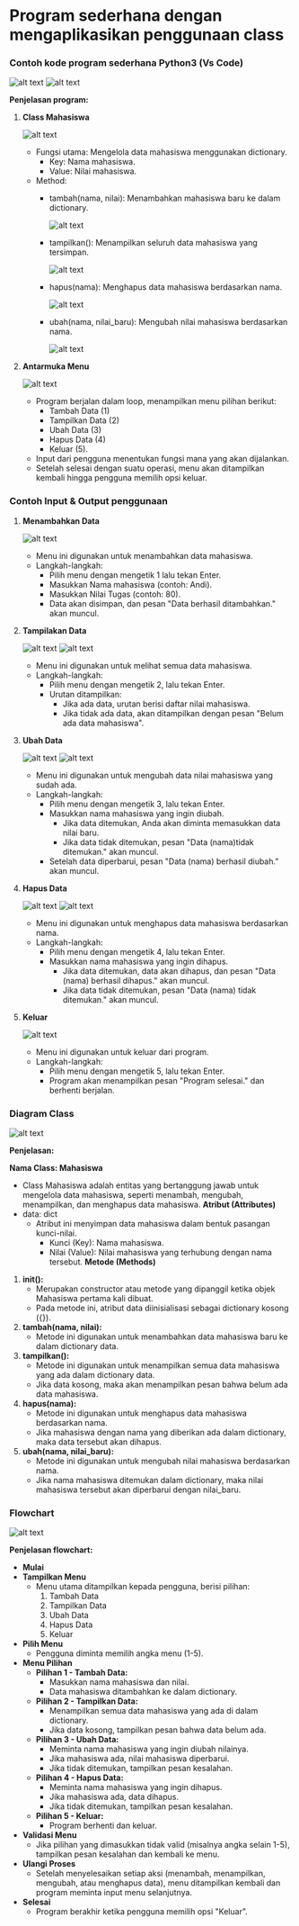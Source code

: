 # Program sederhana dengan mengaplikasikan penggunaan class

### Contoh kode program sederhana Python3 (Vs Code)
   
   ![alt text](image.png)
   ![alt text](image-1.png)

**Penjelasan program:**
1.	**Class Mahasiswa**

     ![alt text](image-2.png)

     * Fungsi utama: Mengelola data mahasiswa menggunakan dictionary.
         - Key: Nama mahasiswa.
         - Value: Nilai mahasiswa.
     * Method:
         - tambah(nama, nilai): Menambahkan mahasiswa baru ke dalam dictionary.

             ![alt text](image-3.png)

         - tampilkan(): Menampilkan seluruh data mahasiswa yang tersimpan.

             ![alt text](image-4.png)

         - hapus(nama): Menghapus data mahasiswa berdasarkan nama.

             ![alt text](image-5.png)

         - ubah(nama, nilai_baru): Mengubah nilai mahasiswa berdasarkan nama.

             ![alt text](image-6.png)

2.	**Antarmuka Menu**

     ![alt text](image-7.png)

     * Program berjalan dalam loop, menampilkan menu pilihan berikut:
         - Tambah Data (1)
         - Tampilkan Data (2)
         - Ubah Data (3)
         - Hapus Data (4)
         - Keluar (5).
     * Input dari pengguna menentukan fungsi mana yang akan dijalankan.
     * Setelah selesai dengan suatu operasi, menu akan ditampilkan kembali hingga pengguna memilih opsi keluar.

### Contoh Input & Output penggunaan
1.	**Menambahkan Data**

     ![alt text](image-8.png)

     * Menu ini digunakan untuk menambahkan data mahasiswa.
     * Langkah-langkah:
         - Pilih menu dengan mengetik 1 lalu tekan Enter.
         - Masukkan Nama mahasiswa (contoh: Andi).
         - Masukkan Nilai Tugas (contoh: 80).
         - Data akan disimpan, dan pesan "Data berhasil ditambahkan." akan muncul.
2.	**Tampilakan Data**

     ![alt text](image-9.png)
     ![alt text](image-10.png)

     * Menu ini digunakan untuk melihat semua data mahasiswa.
     * Langkah-langkah:
         - Pilih menu dengan mengetik 2, lalu tekan Enter.
         - Urutan ditampilkan:
             - Jika ada data, urutan berisi daftar nilai mahasiswa.
             - Jika tidak ada data, akan ditampilkan dengan pesan "Belum ada data mahasiswa".
3.	**Ubah Data**

     ![alt text](image-11.png)
     ![alt text](image-12.png)

     * Menu ini digunakan untuk mengubah data nilai mahasiswa yang sudah ada.
     * Langkah-langkah:
         - Pilih menu dengan mengetik 3, lalu tekan Enter.
         - Masukkan nama mahasiswa yang ingin diubah.
             - Jika data ditemukan, Anda akan diminta memasukkan data nilai baru.
             - Jika data tidak ditemukan, pesan "Data (nama)tidak ditemukan." akan muncul.
         - Setelah data diperbarui, pesan "Data (nama) berhasil diubah." akan muncul.
4.	**Hapus Data**

     ![alt text](image-13.png)
     ![alt text](image-14.png)

     * Menu ini digunakan untuk menghapus data mahasiswa berdasarkan nama.
     * Langkah-langkah:
         - Pilih menu dengan mengetik 4, lalu tekan Enter.
         - Masukkan nama mahasiswa yang ingin dihapus.
             - Jika data ditemukan, data akan dihapus, dan pesan "Data (nama) berhasil dihapus." akan muncul.
             - Jika data tidak ditemukan, pesan "Data (nama) tidak ditemukan." akan muncul.
5.	**Keluar**

     ![alt text](image-15.png)

     * Menu ini digunakan untuk keluar dari program.
     * Langkah-langkah:
         - Pilih menu dengan mengetik 5, lalu tekan Enter.
         - Program akan menampilkan pesan "Program selesai." dan berhenti berjalan.


### Diagram Class

![alt text](image-16.png)

**Penjelasan:**

**Nama Class: Mahasiswa**
* Class Mahasiswa adalah entitas yang bertanggung jawab untuk mengelola data mahasiswa, seperti menambah, mengubah, menampilkan, dan menghapus data mahasiswa.
**Atribut (Attributes)**
* data: dict
     - Atribut ini menyimpan data mahasiswa dalam bentuk pasangan kunci-nilai.
         - Kunci (Key): Nama mahasiswa.
         - Nilai (Value): Nilai mahasiswa yang terhubung dengan nama tersebut.
**Metode (Methods)**
1.	**__init__():**
     * Merupakan constructor atau metode yang dipanggil ketika objek Mahasiswa pertama kali dibuat.
     * Pada metode ini, atribut data diinisialisasi sebagai dictionary kosong ({}).
2.	**tambah(nama, nilai):**
     * Metode ini digunakan untuk menambahkan data mahasiswa baru ke dalam dictionary data.
3.	**tampilkan():**
     * Metode ini digunakan untuk menampilkan semua data mahasiswa yang ada dalam dictionary data.
     * Jika data kosong, maka akan menampilkan pesan bahwa belum ada data mahasiswa.
4.	**hapus(nama):**
     * Metode ini digunakan untuk menghapus data mahasiswa berdasarkan nama.
     * Jika mahasiswa dengan nama yang diberikan ada dalam dictionary, maka data tersebut akan dihapus.
5.	**ubah(nama, nilai_baru):**
     * Metode ini digunakan untuk mengubah nilai mahasiswa berdasarkan nama.
     * Jika nama mahasiswa ditemukan dalam dictionary, maka nilai mahasiswa tersebut akan diperbarui dengan nilai_baru.

### Flowchart 

![alt text](image-17.png)
 
**Penjelasan flowchart:**

* **Mulai**
* **Tampilkan Menu**
     * Menu utama ditampilkan kepada pengguna, berisi pilihan:
         1.	Tambah Data
         2.	Tampilkan Data
         3.	Ubah Data
         4.	Hapus Data
         5.	Keluar
* **Pilih Menu**
     * Pengguna diminta memilih angka menu (1-5).
* **Menu Pilihan**
     * **Pilihan 1 - Tambah Data:**
         - Masukkan nama mahasiswa dan nilai.
         - Data mahasiswa ditambahkan ke dalam dictionary.
     * **Pilihan 2 - Tampilkan Data:**
         - Menampilkan semua data mahasiswa yang ada di dalam dictionary.
         - Jika data kosong, tampilkan pesan bahwa data belum ada.
     * **Pilihan 3 - Ubah Data:**
         - Meminta nama mahasiswa yang ingin diubah nilainya.
         - Jika mahasiswa ada, nilai mahasiswa diperbarui.
         - Jika tidak ditemukan, tampilkan pesan kesalahan.
     * **Pilihan 4 - Hapus Data:**
         - Meminta nama mahasiswa yang ingin dihapus.
         - Jika mahasiswa ada, data dihapus.
         - Jika tidak ditemukan, tampilkan pesan kesalahan.
     * **Pilihan 5 - Keluar:**
         - Program berhenti dan keluar.
* **Validasi Menu**
     * Jika pilihan yang dimasukkan tidak valid (misalnya angka selain 1-5), tampilkan pesan kesalahan dan kembali ke menu.
* **Ulangi Proses**
     * Setelah menyelesaikan setiap aksi (menambah, menampilkan, mengubah, atau menghapus data), menu ditampilkan kembali dan program meminta input menu selanjutnya.
* **Selesai**
     * Program berakhir ketika pengguna memilih opsi "Keluar".
